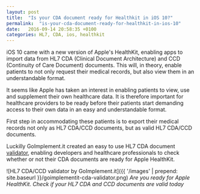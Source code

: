 ```yaml
---
layout: post
title:  "Is your CDA document ready for Healthkit in iOS 10?"
permalink:  "is-your-cda-document-ready-for-healthkit-in-ios-10"
date:   2016-09-14 20:58:35 +0100
categories: HL7, CDA, ios, healthkit
---
```


iOS 10 came with a new version of Apple's HealthKit, enabling apps to import data from HL7 CDA (Clinical Document Architecture) and CCD (Continuity of Care Document) documents.
This will, in theory, enable patients to not only request their medical records, but also view them in an understandable format.

It seems like Apple has taken an interest in enabling patients to view, use and supplement their own healthcare data. It is therefore important for healthcare providers to be ready before their patients start demanding access to their own data in an easy and understandable format.

First step in accommodating these patients is to export their medical records not only as HL7 CDA/CCD documents, but as valid HL7 CDA/CCD documents. 

Luckilly GoImplement.it created an easy to use HL7 CDA document [validator](http://hl7-jkiddo.rhcloud.com/), enabling developers and healthcare professionals to check whether or not their CDA documents are ready for Apple HealthKit.


![HL7 CDA/CCD validator by GoImplement.it]({{ '/images' | prepend: site.baseurl }}/goimplementit-cda-validator.png)
*Are you ready for Apple HealthKit. Check if your HL7 CDA and CCD documents are valid today*
